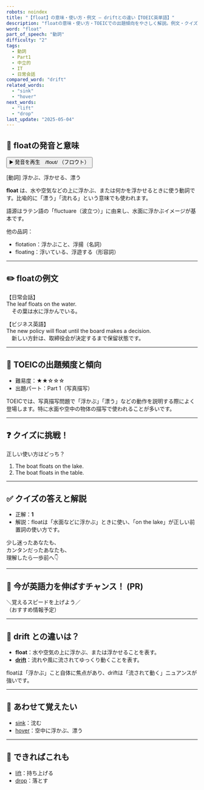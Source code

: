 ```yaml
---
robots: noindex
title: "【float】の意味・使い方・例文 ― driftとの違い【TOEIC英単語】"
description: "floatの意味・使い方・TOEICでの出題傾向をやさしく解説。例文・クイズ付きでdriftとの違いもわかりやすく学べます。"
word: "float"
part_of_speech: "動詞"
difficulty: "2"
tags:
  - 動詞
  - Part1
  - 中立的
  - IT
  - 日常会話
compared_word: "drift"
related_words:
  - "sink"
  - "hover"
next_words:
  - "lift"
  - "drop"
last_update: "2025-05-04"
---
```


## 🔰 floatの発音と意味

<button class="play-audio" onclick="playTTS('float')">
  <span class="play-audio-main">
    ▶️ 発音を再生　/floʊt/
  </span>
  <span class="play-audio-sub">
    （フロウト）
  </span>
</button>

[動詞] 浮かぶ、浮かせる、漂う

**float** は、水や空気などの上に浮かぶ、または何かを浮かせるときに使う動詞です。比喩的に「漂う」「流れる」という意味でも使われます。

語源はラテン語の「fluctuare（波立つ）」に由来し、水面に浮かぶイメージが基本です。

他の品詞：  
- flotation：浮かぶこと、浮揚（名詞）
- floating：浮いている、浮遊する（形容詞）

---

## ✏️ floatの例文

【日常会話】  
The leaf floats on the water.  
　その葉は水に浮かんでいる。

【ビジネス英語】  
The new policy will float until the board makes a decision.  
　新しい方針は、取締役会が決定するまで保留状態です。

---

## 🎯 TOEICの出題頻度と傾向

- 難易度：★★☆☆☆
- 出題パート：Part 1（写真描写）

TOEICでは、写真描写問題で「浮かぶ」「漂う」などの動作を説明する際によく登場します。特に水面や空中の物体の描写で使われることが多いです。

---

## ❓ クイズに挑戦！

正しい使い方はどっち？

1. The boat floats on the lake.  
2. The boat floats in the table.

---

## ✅ クイズの答えと解説

- 正解：**1**
- 解説：floatは「水面などに浮かぶ」ときに使い、「on the lake」が正しい前置詞の使い方です。

少し迷ったあなたも、  
カンタンだったあなたも、  
理解したら一歩前へ👇️

---

## 🚀 今が英語力を伸ばすチャンス！ (PR)

<div class="info-center">
＼覚えるスピードを上げよう／<br>  
（おすすめ情報予定）
</div>

---

## 🤔  drift との違いは？

- **float**：水や空気の上に浮かぶ、または浮かせることを表す。
- **[drift](/word/drift)**：流れや風に流されてゆっくり動くことを表す。

floatは「浮かぶ」こと自体に焦点があり、driftは「流されて動く」ニュアンスが強いです。

---

## 🧩 あわせて覚えたい

- [sink](/word/sink)：沈む
- [hover](/word/hover)：空中に浮かぶ、漂う

---

## 📖 できればこれも

- [lift](/word/lift)：持ち上げる
- [drop](/word/drop)：落とす

<!-- cvid: aid40_bid17 -->

